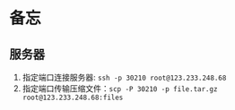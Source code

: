 # 备忘

## 服务器
1. 指定端口连接服务器: `ssh -p 30210 root@123.233.248.68`
2. 指定端口传输压缩文件：`scp -P 30210 -p file.tar.gz root@123.233.248.68:files`
